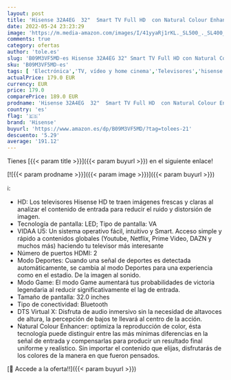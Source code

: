 ```yaml
---
layout: post
title: 'Hisense 32A4EG  32"  Smart TV Full HD  con Natural Colour Enhancer  DTS Virtual X  VIDAA U5  Youtube  Netflix  HDMI  WiFi  NUEVO 2021 '
date: 2022-05-24 23:23:29
image: 'https://m.media-amazon.com/images/I/41yyaRj1rKL._SL500_._SL400_.jpg'
comments: true
category: ofertas
author: 'tole.es'
slug: 'B09M3VF5MD-es Hisense 32A4EG 32" Smart TV Full HD con Natural Colour...'
sku: 'B09M3VF5MD-es'
tags: [ 'Electrónica','TV, vídeo y home cinema','Televisores','hisense','smart','tv','🇪🇸', ]
actualPrice: 179.0 EUR
currency: EUR
price: 179.0
comparePrice: 189.0 EUR
prodname: 'Hisense 32A4EG  32"  Smart TV Full HD  con Natural Colour Enhancer  DTS Virtual X  VIDAA U5  Youtube  Netflix  HDMI  WiFi  NUEVO 2021 '
country: 'es'
flag: '🇪🇸'
brand: 'Hisense'
buyurl: 'https://www.amazon.es/dp/B09M3VF5MD/?tag=tolees-21'
descuento: '5.29'
average: '191.12'
---
```


Tienes [{{< param title >}}]({{< param buyurl >}}) en el siguiente enlace!

[![{{< param prodname >}}]({{< param image >}})]({{< param buyurl >}})

ℹ️:

- HD: Los televisores Hisense HD te traen imágenes frescas y claras al analizar el contenido de entrada para reducir el ruido y distorsión de imagen.
- Tecnología de pantalla: LED; Tipo de pantalla: VA
- VIDAA U5: Un sistema operativo fácil, intuitivo y Smart. Acceso simple y rápido a contenidos globales (Youtube, Netflix, Prime Video, DAZN y muchos más) haciendo tu televisor más interesante
- Número de puertos HDMI: 2
- Modo Deportes: Cuando una señal de deportes es detectada automáticamente, se cambia al modo Deportes para una experiencia como en el estadio. De la imagen al sonido.
- Modo Game: El modo Game aumentará tus probabilidades de victoria legendaria al reducir significativamente el lag de entrada.
- Tamaño de pantalla: 32.0 inches
- Tipo de conectividad: Bluetooth
- DTS Virtual X: Disfruta de audio inmersivo sin la necesidad de altavoces de altura, la percepción de bajos te llevará al centro de la acción.
- Natural Colour Enhancer: optimiza la reproducción de color, ésta tecnología puede distinguir entre las más mínimas diferencias en la señal de entrada y compensarlas para producir un resultado final uniforme y realístico. Sin importar el contenido que elijas, disfrutarás de los colores de la manera en que fueron pensados.

[🛒 Accede a la oferta!!]({{< param buyurl >}})
